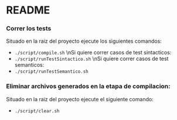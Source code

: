 # README #

### Correr los tests ###
Situado en la raiz del proyecto ejecute los siguientes comandos:
* ``./script/compile.sh``
\nSi quiere correr casos de test sintacticos:
* ``./script/runTestSintactico.sh``
\nSi quiere correr casos de test semanticos:
* ``./script/runTestSemantico.sh``

### Eliminar archivos generados en la etapa de compilacion: ###
Situado en la raiz del proyecto ejecute el siguiente comando:
* ``./script/clear.sh``
